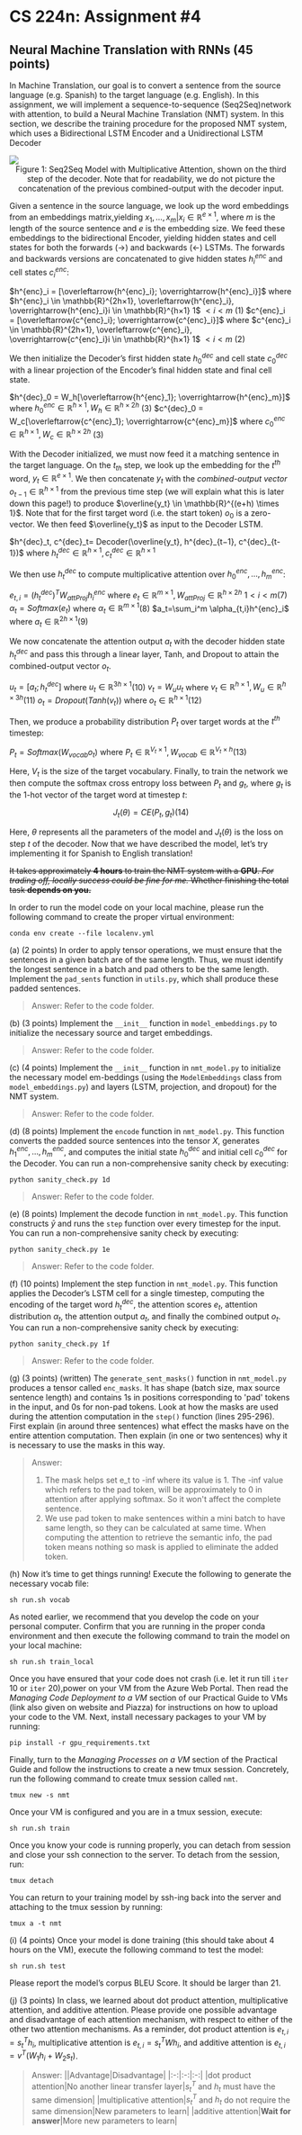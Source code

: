 # CS 224n: Assignment #4

## Neural Machine Translation with RNNs (45 points)

In Machine Translation, our goal is to convert a sentence from the source language (e.g. Spanish) to the target language (e.g. English). In this assignment, we will implement a sequence-to-sequence (Seq2Seq)network with attention, to build a Neural Machine Translation (NMT) system.  In this section, we describe the training procedure for the proposed NMT system, which uses a Bidirectional LSTM Encoder and a Unidirectional LSTM Decoder

<img style="center" src="./images/Network.png">

<center>Figure 1: Seq2Seq Model with Multiplicative Attention, shown on the third step of the decoder. Note that for readability, we do not picture the concatenation of the previous combined-output with the decoder input.</center>

Given a sentence in the source language, we look up the word embeddings from an embeddings matrix,yielding $x_1, \dots ,x_m|x_i \in \mathbb{R}^{e \times 1}$, where $m$ is the length of the source sentence and $e$ is the embedding size. We feed these embeddings to the bidirectional Encoder, yielding hidden states and cell states for both the forwards (→) and backwards (←) LSTMs. The forwards and backwards versions are concatenated to give hidden states $h^{enc}_i$ and cell states $c^{enc}_i$:

$h^{enc}_i = [\overleftarrow{h^{enc}_i}; \overrightarrow{h^{enc}_i}]$ where $h^{enc}_i \in \mathbb{R}^{2h×1}, \overleftarrow{h^{enc}_i}, \overrightarrow{h^{enc}_i}i \in \mathbb{R}^{h×1} 1$ $\lt i \lt m$ (1)
$c^{enc}_i = [\overleftarrow{c^{enc}_i}; \overrightarrow{c^{enc}_i}]$ where $c^{enc}_i \in \mathbb{R}^{2h×1}, \overleftarrow{c^{enc}_i}, \overrightarrow{c^{enc}_i}i \in \mathbb{R}^{h×1} 1$ $\lt i \lt m$ (2)

We then initialize the Decoder’s first hidden state $h^{dec}_0$ and cell state $c^{dec}_0$ with a linear projection of the Encoder’s final hidden state and final cell state.

$h^{dec}_0 = W_h[\overleftarrow{h^{enc}_1}; \overrightarrow{h^{enc}_m}]$ where $h^{enc}_0 \in \mathbb{R}^{h×1}, W_h \in \mathbb{R}^{h \times 2h}$ (3)
$c^{dec}_0 = W_c[\overleftarrow{c^{enc}_1}; \overrightarrow{c^{enc}_m}]$ where $c^{enc}_0 \in \mathbb{R}^{h×1}, W_c \in \mathbb{R}^{h \times 2h}$ (3)

With the Decoder initialized, we must now feed it a matching sentence in the target language. On the $t_{th}$ step, we look up the embedding for the $t^{th}$ word, $y_t \in \mathbb{R}^{e\times1}$.  We then concatenate $y_t$ with the *combined-output vector* $o_{t−1} \in \mathbb{R}^{h \times 1}$ from the previous time step (we will explain what this is later down this page!) to produce $\overline{y_t} \in \mathbb{R}^{(e+h) \times 1}$. Note that for the first target word (i.e. the start token) $o_0$ is a zero-vector. We then feed $\overline{y_t}$ as input to the Decoder LSTM.

$h^{dec}_t, c^{dec}_t= Decoder(\overline{y_t}, h^{dec}_{t−1}, c^{dec}_{t-1})$ where $h^{dec}_t \in \mathbb{R}^{h \times 1}, c^{dec}_t \in \mathbb{R}^{h \times 1}$

We then use $h^{dec}_t$ to compute multiplicative attention over $h^{enc}_0, \dots, h^{enc}_m$:

$e_{t,i}= (h^{dec}_t)^T W_{attProj}h^{enc}_i$ where $e_t \in \mathbb{R}^{m \times 1}, W_{attProj} \in \mathbb{R}^{h \times 2h}$ $1 \lt i \lt m$(7)
$\alpha_t= Softmax(e_t)$ where $\alpha_t \in \mathbb{R}^{m \times 1}$(8)
$a_t=\sum_i^m \alpha_{t,i}h^{enc}_i$ where $a_t \in \mathbb{R}^{2h \times 1}$(9)

We now concatenate the attention output $a_t$ with the decoder hidden state $h^{dec}_t$ and pass this through a linear layer, Tanh, and Dropout to attain the combined-output vector $o_t$.

$u_t = [a_t; h^{dec}_t]$ where $u_t \in \mathbb{R}^{3h \times 1}$(10)
$v_t = W_u u_t$ where $v_t \in \mathbb{R}^{h \times 1},W_u \in \mathbb{R}^{h \times 3h}$(11)
$o_t = Dropout(Tanh(v_t))$ where $o_t \in \mathbb{R}^{h \times 1}$(12)

Then, we produce a probability distribution $P_t$ over target words at the $t^{th}$ timestep:

$P_t= Softmax(W_{vocab}o_t)$ where $P_t \in \mathbb{R}^{V_t \times 1}, W_{vocab} \in \mathbb{R}^{V_t \times h}$(13)

Here, $V_t$ is the size of the target vocabulary. Finally, to train the network we then compute the softmax cross entropy loss between $P_t$ and $g_t$, where $g_t$ is the 1-hot vector of the target word at timestep $t$:

$$J_t(\theta) = CE(P_t, g_t)(14)$$

Here, $\theta$ represents all the parameters of the model and $J_t(\theta)$ is the loss on step $t$ of the decoder. Now that we have described the model, let’s try implementing it for Spanish to English translation!

~~It takes approximately **4 hours** to train the NMT system with a **GPU**. *For trading off, locally success could be fine for me.* Whether finishing the total task **depends on you.**~~

In order to run the model code on your local machine, please run the following command to create the proper virtual environment:

```shell
conda env create --file localenv.yml
```

(a) (2 points) In order to apply tensor operations, we must ensure that the sentences in a given batch are of the same length. Thus, we must identify the longest sentence in a batch and pad others to be the same length. Implement the `pad_sents` function in `utils.py`, which shall produce these padded sentences.

>Answer: Refer to the code folder.

(b) (3 points) Implement the `__init__` function in `model_embeddings.py` to initialize the necessary source and target embeddings.

>Answer: Refer to the code folder.

(c) (4 points) Implement the `__init__` function in `nmt_model.py` to initialize the necessary model em-beddings (using the `ModelEmbeddings` class from `model_embeddings.py`) and layers (LSTM, projection, and dropout) for the NMT system.

>Answer: Refer to the code folder.

(d) (8 points) Implement the `encode` function in `nmt_model.py`. This function converts the padded source sentences into the tensor $X$, generates $h^{enc}_1, \dots, h^{enc}_m$, and computes the initial state $h^{dec}_0$ and initial cell $c^{dec}_0$ for the Decoder. You can run a non-comprehensive sanity check by executing:

```shell
python sanity_check.py 1d
```

>Answer: Refer to the code folder.

(e) (8 points) Implement the decode function in `nmt_model.py`. This function constructs $\bar{y}$ and runs the `step` function over every timestep for the input. You can run a non-comprehensive sanity check by executing:

```shell
python sanity_check.py 1e
```

>Answer: Refer to the code folder.

(f) (10 points) Implement the step function in `nmt_model.py`. This function applies the Decoder’s LSTM cell for a single timestep, computing the encoding of the target word $h^{dec}_t$, the attention scores $e_t$, attention distribution $\alpha_t$, the attention output $a_t$, and finally the combined output $o_t$. You can run a non-comprehensive sanity check by executing:

```shell
python sanity_check.py 1f
```

>Answer: Refer to the code folder.

(g)  (3 points)  (written) The `generate_sent_masks()` function in `nmt_model.py` produces a tensor called `enc_masks`. It has shape (batch size, max source sentence length) and contains 1s in positions corresponding to 'pad' tokens in the input, and 0s for non-pad tokens.  Look at how the masks are used during the attention computation in the `step()` function (lines 295-296). First explain (in around three sentences) what effect the masks have on the entire attention computation.   Then  explain  (in  one  or  two  sentences)  why  it  is  necessary  to  use  the  masks  in  this way.

>Answer:
>1. The mask helps set e_t to -inf where its value is 1. The -inf value which refers to the pad token, will be approximately to 0 in attention after applying softmax. So it won't affect the complete sentence.
>2. We use pad token to make sentences within a mini batch to have same length, so they can be calculated at same time. When computing the attention to retrieve the semantic info, the pad token means nothing so mask is applied to eliminate the added token.

(h)  Now it’s time to get things running!  Execute the following to generate the necessary vocab file:

```shell
sh run.sh vocab
```

As noted earlier, we recommend that you develop the code on your personal computer.  Confirm that you are running in the proper conda environment and then execute the following command to train the model on your local machine:

```shell
sh run.sh train_local
```

Once you have ensured that your code does not crash (i.e.  let it run till `iter` 10 or `iter` 20),power on your VM from the Azure Web Portal.  Then read the *Managing  Code  Deployment  to  a VM* section of our Practical Guide to VMs (link also given on website and Piazza) for instructions on how to upload your code to the VM. Next, install necessary packages to your VM by running:

```shell
pip install -r gpu_requirements.txt
```

Finally,  turn to the *Managing  Processes  on  a  VM* section of the Practical Guide and follow the instructions to create a new tmux session.  Concretely, run the following command to create tmux session called `nmt`.

```shell
tmux new -s nmt
```

Once your VM is configured and you are in a tmux session, execute:

```shell
sh run.sh train
```

Once  you  know  your  code  is  running  properly,  you  can  detach  from  session  and  close  your  ssh connection to the server.  To detach from the session, run:

```shell
tmux detach
```

You can return to your training model by ssh-ing back into the server and attaching to the tmux session by running:

```shell
tmux a -t nmt
```

(i)  (4 points)  Once your model is done training (this should take about 4 hours on the VM), execute the following command to test the model:

```shell
sh run.sh test
```

Please report the model’s corpus BLEU Score.  It should be larger than 21.

(j)  (3 points)  In class, we learned about dot product attention, multiplicative attention, and additive attention.  Please provide one possible advantage and disadvantage of each attention mechanism, with respect to either of the other two attention mechanisms.  As a reminder, dot product attention is $e_{t,i} = s^T_th_i$, multiplicative attention is $e_{t,i} = s^T_tWh_i$, and additive attention is $e_{t,i} = v^T(W_1h_i + W_2s_t)$.

>Answer:
>||Advantage|Disadvantage|
>|:-:|:-:|:-:|
>|dot product attention|No another linear transfer layer|$s^T_t$ and $h_t$ must have the same dimension|
>|multiplicative attention|$s^T_t$ and $h_t$ do not require the same dimension|New parameters to learn|
>|additive attention|**Wait for answer**|More new parameters to learn|

